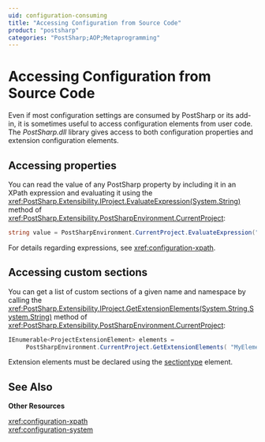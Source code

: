 ```yaml
---
uid: configuration-consuming
title: "Accessing Configuration from Source Code"
product: "postsharp"
categories: "PostSharp;AOP;Metaprogramming"
---
```

# Accessing Configuration from Source Code

Even if most configuration settings are consumed by PostSharp or its add-in, it is sometimes useful to access configuration elements from user code. The *PostSharp.dll* library gives access to both configuration properties and extension configuration elements. 


## Accessing properties

You can read the value of any PostSharp property by including it in an XPath expression and evaluating it using the <xref:PostSharp.Extensibility.IProject.EvaluateExpression(System.String)> method of <xref:PostSharp.Extensibility.PostSharpEnvironment.CurrentProject>: 

```csharp
string value = PostSharpEnvironment.CurrentProject.EvaluateExpression("{$PropertyName}")
```

For details regarding expressions, see <xref:configuration-xpath>. 


## Accessing custom sections

You can get a list of custom sections of a given name and namespace by calling the <xref:PostSharp.Extensibility.IProject.GetExtensionElements(System.String,System.String)> method of <xref:PostSharp.Extensibility.PostSharpEnvironment.CurrentProject>: 

```csharp
IEnumerable<ProjectExtensionElement> elements = 
     PostSharpEnvironment.CurrentProject.GetExtensionElements( "MyElement", "uri:MyNamespace" );
```

Extension elements must be declared using the [sectiontype](configuration-system#sectiontype) element. 

## See Also

**Other Resources**

<xref:configuration-xpath>
<br><xref:configuration-system>
<br>